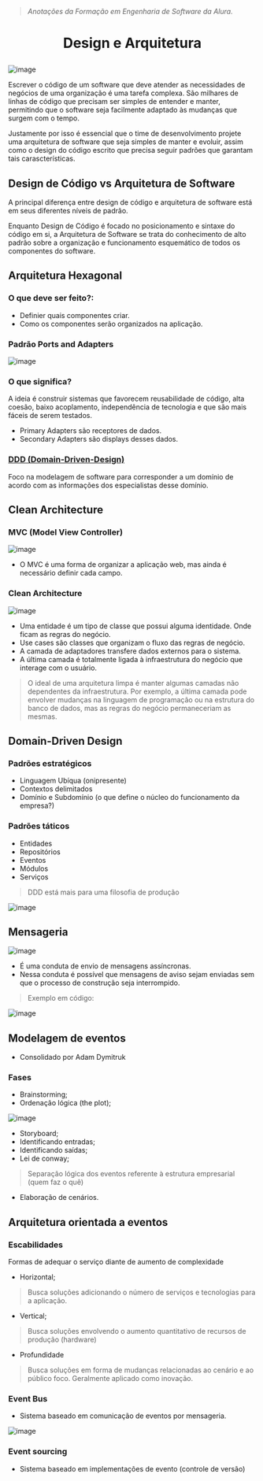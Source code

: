 > *Anotações da Formação em Engenharia de Software da Alura.*


<h1 align="center">
  
  Design e Arquitetura

###

![image](https://github.com/AndreCoutinhom/software_design_and_architecture/assets/91290799/7b372b8c-5368-49cb-a527-0e2143201f69)

  
</h1>


Escrever o código de um software que deve atender as necessidades de negócios de uma organização é uma tarefa complexa. São milhares de linhas de código que precisam ser simples de entender e manter, permitindo que o software seja facilmente adaptado às mudanças que surgem com o tempo.

Justamente por isso é essencial que o time de desenvolvimento projete uma arquitetura de software que seja simples de manter e evoluir, assim como o design do código escrito que precisa seguir padrões que garantam tais carascterísticas.

## Design de Código vs Arquitetura de Software

A principal diferença entre design de código e arquitetura de software está em seus diferentes níveis de padrão.

Enquanto Design de Código é focado no posicionamento e sintaxe do código em si, a Arquitetura de Software se trata do conhecimento de alto padrão sobre a organização e funcionamento esquemático de todos os componentes do software.

## Arquitetura Hexagonal

### O que deve ser feito?:

* Definier quais componentes criar.
* Como os componentes serão organizados na aplicação.

### Padrão Ports and Adapters

![image](https://github.com/AndreCoutinhom/alura_software_engineering_education/assets/91290799/7c1b93f8-e4fd-40c5-b481-e3493d8ef97a)


### O que significa?

A ideia é construir sistemas que favorecem reusabilidade de código, alta coesão, baixo acoplamento, independência de tecnologia e que são mais fáceis de serem testados.

* Primary Adapters são receptores de dados.
* Secondary Adapters são displays desses dados.


### [DDD (Domain-Driven-Design)](https://www.amazon.com.br/Domain-driven-design-atacando-complexidades-software/dp/8550800651?source=ps-sl-shoppingads-lpcontext&ref_=fplfs&psc=1&smid=A1ZZFT5FULY4LN)

Foco na modelagem de software para corresponder a um domínio de acordo com as informações dos especialistas desse domínio.

## Clean Architecture

### MVC (Model View Controller)

![image](https://github.com/AndreCoutinhom/alura_software_engineering_education/assets/91290799/845284d2-2eb4-4d9a-af4b-6b207a774582)

* O MVC é uma forma de organizar a aplicação web, mas ainda é necessário definir cada campo.

### Clean Architecture 

![image](https://github.com/AndreCoutinhom/alura_software_engineering_education/assets/91290799/1aef2c26-3444-4ebe-ae65-1f666eb819be)

* Uma entidade é um tipo de classe que possui alguma identidade. Onde ficam as regras do negócio.
* Use cases são classes que organizam o fluxo das regras de negócio.
* A camada de adaptadores transfere dados externos para o sistema.
* A última camada é totalmente ligada à infraestrutura do negócio que interage com o usuário.

> O ideal de uma arquitetura limpa é manter algumas camadas não dependentes da infraestrutura. Por exemplo, a última camada pode envolver mudanças na linguagem de programação ou na estrutura do banco de dados, mas as regras do negócio permaneceriam as mesmas.

## Domain-Driven Design

### Padrões estratégicos

* Linguagem Ubíqua (onipresente)
* Contextos delimitados
* Domínio e Subdomínio (o que define o núcleo do funcionamento da empresa?)

### Padrões táticos

* Entidades
* Repositórios
* Eventos
* Módulos
* Serviços

> DDD está mais para uma filosofia de produção

![image](https://github.com/AndreCoutinhom/alura_software_engineering_education/assets/91290799/3436e8c8-8940-46c4-8830-004249d17ba2)

## Mensageria

![image](https://github.com/AndreCoutinhom/alura_software_engineering_education/assets/91290799/e3cbc8fa-b517-433d-a1e9-b5aabbd41aff)


* É uma conduta de envio de mensagens assíncronas.
* Nessa conduta é possível que mensagens de aviso sejam enviadas sem que o processo de construção seja interrompido.

> Exemplo em código:

![image](https://github.com/AndreCoutinhom/alura_software_engineering_education/assets/91290799/5f818b02-2ab2-4552-bf87-e2794534a523)

## Modelagem de eventos

* Consolidado por Adam Dymitruk

### Fases

* Brainstorming;
* Ordenação lógica (the plot);

![image](https://github.com/AndreCoutinhom/alura_software_engineering_education/assets/91290799/62c7fdfe-3f19-42f7-a6e8-0413c8c6eb0b)

* Storyboard;
* Identificando entradas;
* Identificando saídas;
* Lei de conway;
> Separação lógica dos eventos referente à estrutura empresarial (quem faz o quê)
* Elaboração de cenários.

## Arquitetura orientada a eventos

### Escabilidades

Formas de adequar o serviço diante de aumento de complexidade

* Horizontal;
> Busca soluções adicionando o número de serviços e tecnologias para a aplicação.
* Vertical;
> Busca soluções envolvendo o aumento quantitativo de recursos de produção (hardware)
* Profundidade
> Busca soluções em forma de mudanças relacionadas ao cenário e ao público foco. Geralmente aplicado como inovação.

### Event Bus

* Sistema baseado em comunicação de eventos por mensageria.

![image](https://github.com/AndreCoutinhom/alura_software_engineering_education/assets/91290799/7a22b918-d2cb-41cb-b581-11dc55df5b93)

### Event sourcing

* Sistema baseado em implementações de evento (controle de versão)




